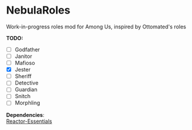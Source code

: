 # NebulaRoles
Work-in-progress roles mod for Among Us, inspired by Ottomated's roles

**TODO:**
- [ ] Godfather
- [ ] Janitor
- [ ] Mafioso
- [x] Jester
- [ ] Sheriff
- [ ] Detective
- [ ] Guardian
- [ ] Snitch
- [ ] Morphling

**Dependencies**: \
[Reactor-Essentials](https://github.com/DorCoMaNdO/Reactor-Essentials/releases)
